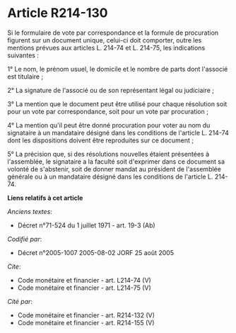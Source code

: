 # Article R214-130

Si le formulaire de vote par correspondance et la formule de procuration figurent sur un document unique, celui-ci doit
comporter, outre les mentions prévues aux articles L. 214-74 et L. 214-75, les indications suivantes :

1° Le nom, le prénom usuel, le domicile et le nombre de parts dont l'associé est titulaire ;

2° La signature de l'associé ou de son représentant légal ou judiciaire ;

3° La mention que le document peut être utilisé pour chaque résolution soit pour un vote par correspondance, soit pour un
vote par procuration ;

4° La mention qu'il peut être donné procuration pour voter au nom du signataire à un mandataire désigné dans les conditions
de l'article L. 214-74 dont les dispositions doivent être reproduites sur ce document ;

5° La précision que, si des résolutions nouvelles étaient présentées à l'assemblée, le signataire a la faculté soit
d'exprimer dans ce document sa volonté de s'abstenir, soit de donner mandat au président de l'assemblée générale ou à un
mandataire désigné dans les conditions de l'article L. 214-74.

**Liens relatifs à cet article**

_Anciens textes_:

  - Décret n°71-524 du 1 juillet 1971 - art. 19-3 (Ab)

_Codifié par_:

  - Décret n°2005-1007 2005-08-02 JORF 25 août 2005

_Cite_:

  - Code monétaire et financier - art. L214-74 (V)
  - Code monétaire et financier - art. L214-75 (V)

_Cité par_:

  - Code monétaire et financier - art. R214-132 (V)
  - Code monétaire et financier - art. R214-155 (V)
